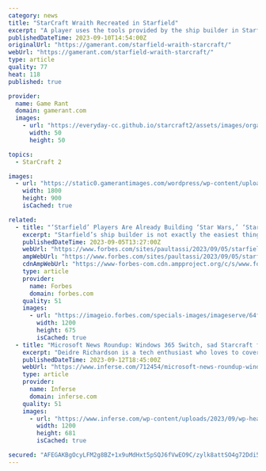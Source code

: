 ```yaml
---
category: news
title: "StarCraft Wraith Recreated in Starfield"
excerpt: "A player uses the tools provided by the ship builder in Starfield to recreate the Terran Wraith from Starcraft 2 with impressive accuracy. Starfield's ship builder has allowed players to recreate ..."
publishedDateTime: 2023-09-10T14:54:00Z
originalUrl: "https://gamerant.com/starfield-wraith-starcraft/"
webUrl: "https://gamerant.com/starfield-wraith-starcraft/"
type: article
quality: 77
heat: 118
published: true

provider:
  name: Game Rant
  domain: gamerant.com
  images:
    - url: "https://everyday-cc.github.io/starcraft2/assets/images/organizations/gamerant.com-50x50.jpg"
      width: 50
      height: 50

topics:
  - StarCraft 2

images:
  - url: "https://static0.gamerantimages.com/wordpress/wp-content/uploads/2023/09/starfield-11.jpg"
    width: 1800
    height: 900
    isCached: true

related:
  - title: "‘Starfield’ Players Are Already Building ‘Star Wars,’ ‘StarCraft’ And ‘Halo’ Ships"
    excerpt: "Starfield’s ship builder is not exactly the easiest thing to learn how to use, but after a few days now, players have begun figuring it out and making insane creations."
    publishedDateTime: 2023-09-05T13:27:00Z
    webUrl: "https://www.forbes.com/sites/paultassi/2023/09/05/starfield-players-are-already-building-star-wars-starcraft-and-halo-ships/"
    ampWebUrl: "https://www.forbes.com/sites/paultassi/2023/09/05/starfield-players-are-already-building-star-wars-starcraft-and-halo-ships/amp/"
    cdnAmpWebUrl: "https://www-forbes-com.cdn.ampproject.org/c/s/www.forbes.com/sites/paultassi/2023/09/05/starfield-players-are-already-building-star-wars-starcraft-and-halo-ships/amp/"
    type: article
    provider:
      name: Forbes
      domain: forbes.com
    quality: 51
    images:
      - url: "https://imageio.forbes.com/specials-images/imageserve/64f7297ea04142914685cc97/0x0.jpg?format=jpg&width=1200"
        width: 1200
        height: 675
        isCached: true
  - title: "Microsoft News Roundup: Windows 365 Switch, sad Starcraft fans … – Yahoo Life"
    excerpt: "Deidre Richardson is a tech enthusiast who loves to cover the latest news on smartphones, tablets, and mobile gadgets. A graduate of the University of North Carolina at Chapel Hill (B.A, History/Music), you can always find her rocking her Samsung Galaxy Note 3 and LG Nexus 5 on a regular basis."
    publishedDateTime: 2023-09-12T18:45:00Z
    webUrl: "https://www.inferse.com/712454/microsoft-news-roundup-windows-365-switch-sad-starcraft-fans-yahoo-life/"
    type: article
    provider:
      name: Inferse
      domain: inferse.com
    quality: 51
    images:
      - url: "https://www.inferse.com/wp-content/uploads/2023/09/wp-header-logo-3395.png"
        width: 1200
        height: 681
        isCached: true

secured: "AFEGAKBgOcyLFM2g8BZ+1x9uMdHxt5pSQJ6fVwEO9C/zylk8attSO4g72Ddi5QW4rQHRhATJ2jJVvDVuGb3oOZ6pDxRV+71eG95fUMEVG5npqjacfefBBggA/vUUuy102lOrcDoDBy1cZZIXG5Mz77NzJLiQiWdQJb6mt2cqIxDFbmAqu7VGk/V0e7vm/AWHCUqRATzVGL29NIn4DZsMpvSvrZi2heol89hMB0i0R7Uk10bITUeztn2RVbFRwndXXAQX+BBk3Y2JFM9Qm1BbnAtwFj6g97jm3sYzNnXL1WsVfmqQ1E2FDCgXT6FKPgjfoiHqApsLcqIekD+iuJfOXgRt28huOsTcluzdH6RADQM=;ewYuPC0oNxkMk4UmCVA5JQ=="
---
```


